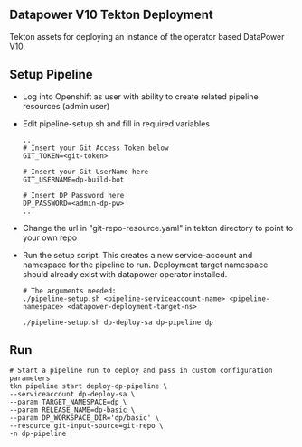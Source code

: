 ## Datapower V10 Tekton Deployment
Tekton assets for deploying an instance of the operator based DataPower V10.


## Setup Pipeline

* Log into Openshift as user with ability to create related pipeline resources (admin user)

* Edit pipeline-setup.sh and fill in required variables
    ```
    ...
    # Insert your Git Access Token below
    GIT_TOKEN=<git-token>

    # Insert your Git UserName here
    GIT_USERNAME=dp-build-bot

    # Insert DP Password here
    DP_PASSWORD=<admin-dp-pw>
    ...
    ```

* Change the url in "git-repo-resource.yaml" in tekton directory to point to your own repo

* Run the setup script. This creates a new service-account and namespace for the pipeline to run. Deployment target namespace should already exist with datapower operator installed.
    ```
    # The arguments needed:
    ./pipeline-setup.sh <pipeline-serviceaccount-name> <pipeline-namespace> <datapower-deployment-target-ns>
    
    ./pipeline-setup.sh dp-deploy-sa dp-pipeline dp
    ```

## Run

```
# Start a pipeline run to deploy and pass in custom configuration parameters 
tkn pipeline start deploy-dp-pipeline \
--serviceaccount dp-deploy-sa \
--param TARGET_NAMESPACE=dp \
--param RELEASE_NAME=dp-basic \
--param DP_WORKSPACE_DIR='dp/basic' \
--resource git-input-source=git-repo \
-n dp-pipeline
```